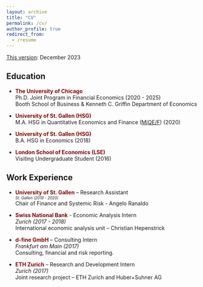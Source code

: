 ```yaml
---
layout: archive
title: "CV"
permalink: /cv/
author_profile: true
redirect_from:
  - /resume
---
```


[This version](../files/CavaleriFilippo_CV.pdf): December 2023 
<!---  Coming soon. --->

## Education
*  <span style="color:#840404"> **The University of Chicago**  </span> \
  Ph.D. Joint Program in Financial Economics  (2020 - 2025)\
  Booth School of Business & Kenneth C. Griffin Department of Economics

* <span style="color:#840404"> **University of St. Gallen (HSG)**  </span> \
  M.A. HSG in Quantitative Economics and Finance ([MiQE/F](https://www.unisg.ch/de/studium/programme/master/quantitative-economics-and-finance-miqe-f/)) (2020)

* <span style="color:#840404"> **University of St. Gallen (HSG)**  </span> \
  B.A. HSG in Economics (2018)

*  <span style="color:#840404"> **London School of Economics (LSE)**  </span> \
  Visiting Undergraduate Student (2016)

## Work Experience
* <span style="color:#840404"> **University of St. Gallen**  </span> – Research Assistant\
  <SPAN style="font-size:10px"> _St. Gallen (2019 - 2020)_ </span> \
  Chair of Finance and Systemic Risk - Angelo Ranaldo

* <span style="color:#840404"> **Swiss National Bank**  </span> - Economic Analysis Intern\
  _Zurich (2017 - 2018)_ \
  International economic analysis unit – Christian Hepenstrick

* <span style="color:#840404"> **d-fine GmbH**  </span> – Consulting Intern\
  _Frankfurt am Main (2017)_  \
  Consulting, financial and risk reporting.

* <span style="color:#840404"> **ETH Zurich**  </span> – Research and Development Intern\
  _Zurich (2017)_   \
  Joint research project – ETH Zurich and Huber+Suhner AG

